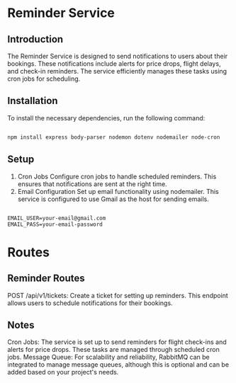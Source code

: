 



# Reminder Service
## Introduction
The Reminder Service is designed to send notifications to users about their bookings. These notifications include alerts for price drops, flight delays, and check-in reminders. The service efficiently manages these tasks using cron jobs for scheduling.

## Installation
To install the necessary dependencies, run the following command:

```bash

npm install express body-parser nodemon dotenv nodemailer node-cron
```
## Setup
1. Cron Jobs
Configure cron jobs to handle scheduled reminders. This ensures that notifications are sent at the right time.
2. Email Configuration
Set up email functionality using nodemailer. This service is configured to use Gmail as the host for sending emails.


```env

EMAIL_USER=your-email@gmail.com
EMAIL_PASS=your-email-password
```
# Routes
## Reminder Routes
POST /api/v1/tickets: Create a ticket for setting up reminders. This endpoint allows users to schedule notifications for their bookings.
## Notes
Cron Jobs: The service is set up to send reminders for flight check-ins and alerts for price drops. These tasks are managed through scheduled cron jobs.
Message Queue: For scalability and reliability, RabbitMQ can be integrated to manage message queues, although this is optional and can be added based on your project's needs.
